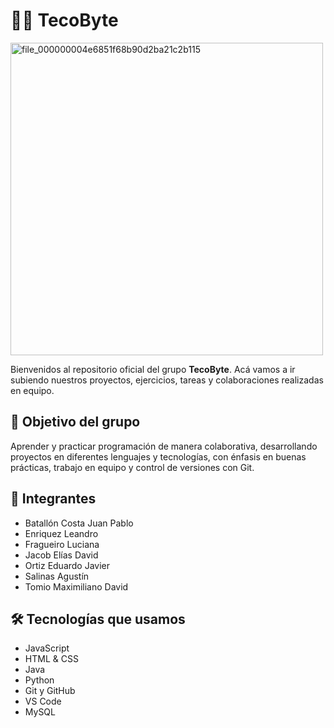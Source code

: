 # 👨‍💻 TecoByte
<img src="https://github.com/user-attachments/assets/b2458c57-7b96-4a92-9fd1-d177adaaa527" alt="file_000000004e6851f68b90d2ba21c2b115" width="500">

Bienvenidos al repositorio oficial del grupo **TecoByte**. Acá vamos a ir subiendo nuestros proyectos, ejercicios, tareas y colaboraciones realizadas en equipo.

## 🎯 Objetivo del grupo

Aprender y practicar programación de manera colaborativa, desarrollando proyectos en diferentes lenguajes y tecnologías, con énfasis en buenas prácticas, trabajo en equipo y control de versiones con Git.

## 👥 Integrantes

- Batallón Costa Juan Pablo  
- Enriquez Leandro  
- Fragueiro Luciana  
- Jacob Elías David  
- Ortiz Eduardo Javier  
- Salinas Agustín  
- Tomio Maximiliano David
  
## 🛠️ Tecnologías que usamos

- JavaScript
- HTML & CSS
- Java
- Python
- Git y GitHub
- VS Code
- MySQL



